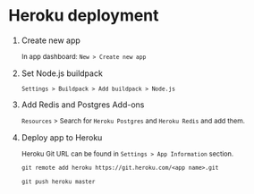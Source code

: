 # Heroku deployment

1. Create new app

   <small>In app dashboard: `New > Create new app`</small>

2. Set Node.js buildpack

   <small>`Settings > Buildpack > Add buildpack > Node.js`</small>

3. Add Redis and Postgres Add-ons

   <small>`Resources` > Search for `Heroku Postgres` and `Heroku Redis` and add them.</small>

4. Deploy app to Heroku

   <small>

   Heroku Git URL can be found in `Settings > App Information` section.

   `git remote add heroku https://git.heroku.com/<app name>.git`

   `git push heroku master`
   </small>
